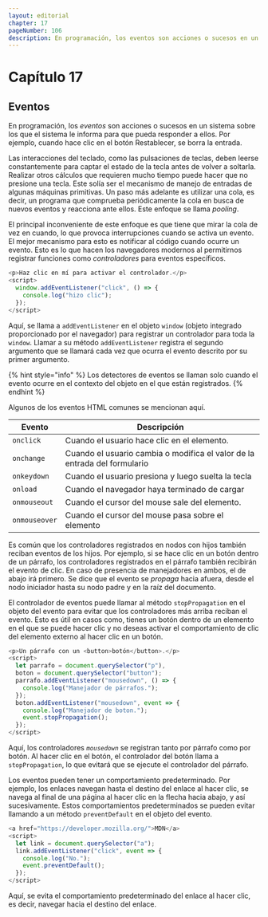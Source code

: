 ```yaml
---
layout: editorial
chapter: 17
pageNumber: 106
description: En programación, los eventos son acciones o sucesos en un sistema sobre los que el sistema le informa para que pueda responder a ellos. Por ejemplo, cuando hace clic en el botón Restablecer, se borra la entrada.
---
```


# Capítulo 17

## Eventos

En programación, los _eventos_ son acciones o sucesos en un sistema sobre los que el sistema le informa para que pueda responder a ellos. Por ejemplo, cuando hace clic en el botón Restablecer, se borra la entrada.

Las interacciones del teclado, como las pulsaciones de teclas, deben leerse constantemente para captar el estado de la tecla antes de volver a soltarla. Realizar otros cálculos que requieren mucho tiempo puede hacer que no presione una tecla. Este solía ser el mecanismo de manejo de entradas de algunas máquinas primitivas. Un paso más adelante es utilizar una cola, es decir, un programa que comprueba periódicamente la cola en busca de nuevos eventos y reacciona ante ellos. Este enfoque se llama _pooling_.

El principal inconveniente de este enfoque es que tiene que mirar la cola de vez en cuando, lo que provoca interrupciones cuando se activa un evento. El mejor mecanismo para esto es notificar al código cuando ocurre un evento. Esto es lo que hacen los navegadores modernos al permitirnos registrar funciones como _controladores_ para eventos específicos.

```javascript
<p>Haz clic en mí para activar el controlador.</p>
<script>
  window.addEventListener("click", () => {
    console.log("hizo clic");
  });
</script>
```

Aquí, se llama a `addEventListener` en el objeto `window` (objeto integrado proporcionado por el navegador) para registrar un controlador para toda la `window`. Llamar a su método `addEventListener` registra el segundo argumento que se llamará cada vez que ocurra el evento descrito por su primer argumento.

{% hint style="info" %}
Los detectores de eventos se llaman solo cuando el evento ocurre en el contexto del objeto en el que están registrados.
{% endhint %}

Algunos de los eventos HTML comunes se mencionan aquí.

| Evento        | Descripción                                                               |
| ------------- | ------------------------------------------------------------------------- |
| `onclick`     | Cuando el usuario hace clic en el elemento.                               |
| `onchange`    | Cuando el usuario cambia o modifica el valor de la entrada del formulario |
| `onkeydown`   | Cuando el usuario presiona y luego suelta la tecla                        |
| `onload`      | Cuando el navegador haya terminado de cargar                              |
| `onmouseout`  | Cuando el cursor del mouse sale del elemento.                             |
| `onmouseover` | Cuando el cursor del mouse pasa sobre el elemento                         |

Es común que los controladores registrados en nodos con hijos también reciban eventos de los hijos. Por ejemplo, si se hace clic en un botón dentro de un párrafo, los controladores registrados en el párrafo también recibirán el evento de clic. En caso de presencia de manejadores en ambos, el de abajo irá primero. Se dice que el evento se _propaga_ hacia afuera, desde el nodo iniciador hasta su nodo padre y en la raíz del documento.

El controlador de eventos puede llamar al método `stopPropagation` en el objeto del evento para evitar que los controladores más arriba reciban el evento. Esto es útil en casos como, tienes un botón dentro de un elemento en el que se puede hacer clic y no deseas activar el comportamiento de clic del elemento externo al hacer clic en un botón.

```javascript
<p>Un párrafo con un <button>botón</button>.</p>
<script>
  let parrafo = document.querySelector("p"),
  boton = document.querySelector("button");
  parrafo.addEventListener("mousedown", () => {
    console.log("Manejador de párrafos.");
  });
  boton.addEventListener("mousedown", event => {
    console.log("Manejador de boton.");
    event.stopPropagation();
  });
</script> 
```

Aquí, los controladores _`mousedown`_ se registran tanto por párrafo como por botón. Al hacer clic en el botón, el controlador del botón llama a `stopPropagation`, lo que evitará que se ejecute el controlador del párrafo.

Los eventos pueden tener un comportamiento predeterminado. Por ejemplo, los enlaces navegan hasta el destino del enlace al hacer clic, se navega al final de una página al hacer clic en la flecha hacia abajo, y así sucesivamente. Estos comportamientos predeterminados se pueden evitar llamando a un método `preventDefault` en el objeto del evento.

```javascript
<a href="https://developer.mozilla.org/">MDN</a>
<script>
  let link = document.querySelector("a");
  link.addEventListener("click", event => {
    console.log("No.");
    event.preventDefault();
  });
</script>
```

Aquí, se evita el comportamiento predeterminado del enlace al hacer clic, es decir, navegar hacia el destino del enlace.
